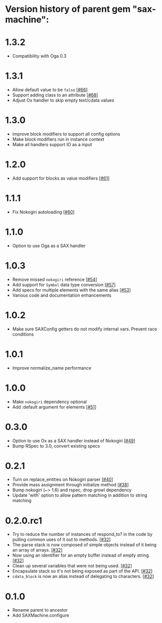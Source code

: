 # Version history of parent gem "sax-machine":

# 1.3.2

* Compatibility with Oga 0.3

# 1.3.1

* Allow default value to be `false` [[#66](https://github.com/pauldix/sax-machine/pull/66)]
* Support adding class to an attribute [[#68](https://github.com/pauldix/sax-machine/pull/68)]
* Adjust Ox handler to skip empty text/cdata values

# 1.3.0

* Improve block modifiers to support all config options
* Make block modifiers run in instance context
* Make all handlers support IO as a input

# 1.2.0

* Add support for blocks as value modifiers [[#61](https://github.com/pauldix/sax-machine/pull/61)]

# 1.1.1

* Fix Nokogiri autoloading [[#60](https://github.com/pauldix/sax-machine/pull/60)]

# 1.1.0

* Option to use Oga as a SAX handler

# 1.0.3

* Remove missed `nokogiri` reference [[#54](https://github.com/pauldix/sax-machine/pull/54)]
* Add support for `Symbol` data type conversion [[#57](https://github.com/pauldix/sax-machine/pull/57)]
* Add specs for multiple elements with the same alias [[#53](https://github.com/pauldix/sax-machine/pull/53)]
* Various code and documentation enhancements

# 1.0.2

* Make sure SAXConfig getters do not modify internal vars. Prevent race conditions

# 1.0.1

* Improve normalize_name performance

# 1.0.0

* Make `nokogiri` dependency optional
* Add :default argument for elements [[#51](https://github.com/pauldix/sax-machine/pull/51)]

# 0.3.0

* Option to use Ox as a SAX handler instead of Nokogiri [[#49](https://github.com/pauldix/sax-machine/pull/49)]
* Bump RSpec to 3.0, convert existing specs

# 0.2.1

* Turn on replace_entities on Nokogiri parser [[#40](https://github.com/pauldix/sax-machine/pull/40)]
* Provide mass assignment through initialize method [[#38](https://github.com/pauldix/sax-machine/pull/38)]
* Bump nokogiri (~> 1.6) and rspec, drop growl dependency
* Update 'with' option to allow pattern matching in addition to string matching

# 0.2.0.rc1

* Try to reduce the number of instances of respond_to? in the code by
  pulling common uses of it out to methods. [[#32](https://github.com/pauldix/sax-machine/pull/32)]
* The parse stack is now composed of simple objects instead of it being
  an array of arrays. [[#32](https://github.com/pauldix/sax-machine/pull/32)]
* Now using an identifier for an empty buffer instead of empty string. [[#32](https://github.com/pauldix/sax-machine/pull/32)]
* Clean up several variables that were not being used. [[#32](https://github.com/pauldix/sax-machine/pull/32)]
* Encapsulate stack so it's not being exposed as part of the API. [[#32](https://github.com/pauldix/sax-machine/pull/32)]
* `cdata_block` is now an alias instead of delegating to characters. [[#32](https://github.com/pauldix/sax-machine/pull/32)]

# 0.1.0

* Rename parent to ancestor
* Add SAXMachine.configure
